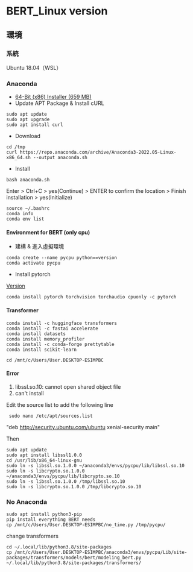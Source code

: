 # BERT_Linux version
## 環境
### 系統
Ubuntu 18.04（WSL）
### Anaconda
 * [64-Bit (x86) Installer (659 MB)](https://repo.anaconda.com/archive/Anaconda3-2022.05-Linux-x86_64.sh)
 * Update APT Package & Install cURL
```
sudo apt update 
sudo apt upgrade
sudo apt install curl
```
  * Download
```
cd /tmp
curl https://repo.anaconda.com/archive/Anaconda3-2022.05-Linux-x86_64.sh --output anaconda.sh
```
  * Install
```
bash anaconda.sh
```
Enter > Ctrl+C > yes(Continue) > ENTER to confirm the location > Finish installation > yes(Initialize)

```
source ~/.bashrc
conda info
conda env list
```
#### Environment for BERT (only cpu)
  * 建構 & 進入虛擬環境
```
conda create --name pycpu python==version
conda activate pycpu
```
  * Install pytorch  

[Version](https://pytorch.org/get-started/locally/)
```
conda install pytorch torchvision torchaudio cpuonly -c pytorch
```
#### Transformer
```
conda install -c huggingface transformers
conda install -c fastai accelerate
conda install datasets
conda install memory_profiler
conda install -c conda-forge prettytable
conda install scikit-learn
```

```
cd /mnt/c/Users/User.DESKTOP-ESIMPBC
```

#### Error
1. libssl.so.10: cannot open shared object file
  1. can't install
  
  Edit the source list to add the following line
  ```
   sudo nano /etc/apt/sources.list
  ```
  "deb http://security.ubuntu.com/ubuntu xenial-security main"
  
  Then 
  ```
  sudo apt update 
  sudo apt install libssl1.0.0
  cd /usr/lib/x86_64-linux-gnu
  sudo ln -s libssl.so.1.0.0 ~/anaconda3/envs/pycpu/lib/libssl.so.10
  sudo ln -s libcrypto.so.1.0.0 ~/anaconda3/envs/pycpu/lib/libcrypto.so.10
  sudo ln -s libssl.so.1.0.0 /tmp/libssl.so.10
  sudo ln -s libcrypto.so.1.0.0 /tmp/libcrypto.so.10
  ```
### No Anaconda
``` 
sudo apt install python3-pip
pip install everything BERT needs
cp /mnt/c/Users/User.DESKTOP-ESIMPBC/no_time.py /tmp/pycpu/

```
change transformers
```
cd ~/.local/lib/python3.8/site-packages
cp /mnt/c/Users/User.DESKTOP-ESIMPBC/anaconda3/envs/pycpu/Lib/site-packages/transformers/models/bert/modeling_bert.py ~/.local/lib/python3.8/site-packages/transformers/
```
   
